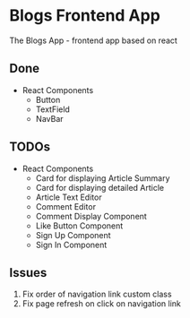 # Blogs Frontend App
The Blogs App  - frontend app based on react

## Done
* React Components
    * Button
    * TextField
    * NavBar

## TODOs
* React Components
    * Card for displaying Article Summary
    * Card for displaying detailed Article
    * Article Text Editor
    * Comment Editor
    * Comment Display Component
    * Like Button Component
    * Sign Up Component
    * Sign In Component

## Issues
1. Fix order of navigation link custom class
2. Fix page refresh on click on navigation link